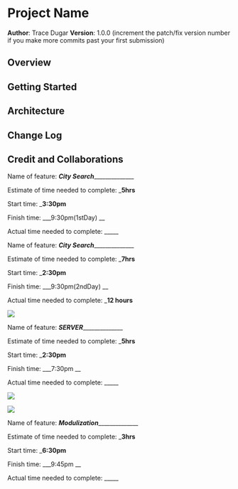 # Project Name

**Author**: Trace Dugar
**Version**: 1.0.0 (increment the patch/fix version number if you make more commits past your first submission)

## Overview
<!-- Provide a high level overview of what this application is and why you are building it, beyond the fact that it's an assignment for this class. (i.e. What's your problem domain?) -->

## Getting Started
<!-- What are the steps that a user must take in order to build this app on their own machine and get it running? -->

## Architecture
<!-- Provide a detailed description of the application design. What technologies (languages, libraries, etc) you're using, and any other relevant design information. -->

## Change Log
<!-- Use this area to document the iterative changes made to your application as each feature is successfully implemented. Use time stamps. Here's an example:

01-01-2001 4:59pm - Application now has a fully-functional express server, with a GET route for the location resource. -->

## Credit and Collaborations
<!-- Give credit (and a link) to other people or resources that helped you build this application. -->

Name of feature: _______**City Search**_____________________

Estimate of time needed to complete: _**5hrs**

Start time: _**3:30pm**

Finish time: ___9:30pm(1stDay) __

Actual time needed to complete: _____

Name of feature: _______**City Search**_____________________

Estimate of time needed to complete: _**7hrs**

Start time: _**2:30pm**

Finish time: ___9:30pm(2ndDay) __

Actual time needed to complete: _**12 hours**

<!-- Lab 06 Diagram, Also in images folder -->
![](vscode-remote://wsl%2Bubuntu/home/tdugar/projects/courses/301/city-explorer/images/WRRC_Lab06.png)

Name of feature: _______**SERVER**_____________________

Estimate of time needed to complete: _**5hrs**

Start time: _**2:30pm**

Finish time: ___7:30pm __

Actual time needed to complete: _____

<!-- Lab 07 Diagram, Also in Images Folder -->

![](vscode-remote://wsl%2Bubuntu/home/tdugar/projects/courses/301/city-explorer/images/WRRC_Lab07.png)

<!-- Although I have not started on Lab 08 Due to complications with Lab07, the diagram has also been imported into the images folder as well-->

![](vscode-remote://wsl%2Bubuntu/home/tdugar/projects/courses/301/city-explorer/images/WRRC_Lab08.png)

<!-- Lab 09 is below, Once stalled with map image complications after 9pm , I decided this is a problem for tomorrow -->

Name of feature: _______**Modulization**_____________________

Estimate of time needed to complete: _**3hrs**

Start time: _**6:30pm**

Finish time: ___9:45pm __

Actual time needed to complete: _____
